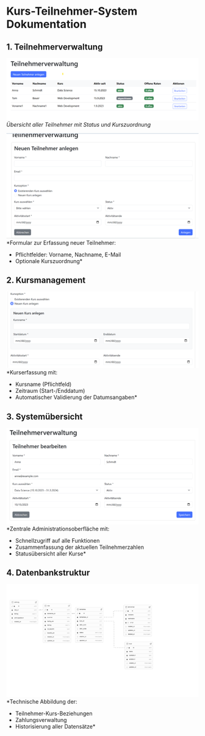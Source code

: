 # Kurs-Teilnehmer-System Dokumentation

## 1. Teilnehmerverwaltung
![Teilnehmerliste](https://github.com/Ibrahim-DA/teilnehmer-frontend/blob/main/Screenshots/Teilnehmerliste.png?raw=true)  
*Übersicht aller Teilnehmer mit Status und Kurszuordnung*

![Neuer Teilnehmer](https://github.com/Ibrahim-DA/teilnehmer-frontend/blob/main/Screenshots/Neuteilnehmer.png?raw=true)  
*Formular zur Erfassung neuer Teilnehmer:  
- Pflichtfelder: Vorname, Nachname, E-Mail  
- Optionale Kurszuordnung*

## 2. Kursmanagement
![Neuer Kurs](https://github.com/Ibrahim-DA/teilnehmer-frontend/blob/main/Screenshots/neuenkurs.png?raw=true)  
*Kurserfassung mit:  
- Kursname (Pflichtfeld)  
- Zeitraum (Start-/Enddatum)  
- Automatischer Validierung der Datumsangaben*

## 3. Systemübersicht
![Hauptoberfläche](https://github.com/Ibrahim-DA/teilnehmer-frontend/blob/main/Screenshots/Teilnehmerverwaltung.png?raw=true)  
*Zentrale Administrationsoberfläche mit:  
- Schnellzugriff auf alle Funktionen  
- Zusammenfassung der aktuellen Teilnehmerzahlen  
- Statusübersicht aller Kurse*

## 4. Datenbankstruktur
![Datenbankschema](https://github.com/Ibrahim-DA/teilnehmer-frontend/blob/main/Screenshots/supabase-schema.png?raw=true)  
*Technische Abbildung der:  
- Teilnehmer-Kurs-Beziehungen  
- Zahlungsverwaltung  
- Historisierung aller Datensätze*
